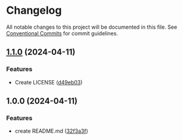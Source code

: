 # Changelog

All notable changes to this project will be documented in this file. See
[Conventional Commits](https://conventionalcommits.org) for commit guidelines.

## [1.1.0](https://github.com/thomasdenecker/quartoDemo/compare/v1.0.0...v1.1.0) (2024-04-11)


### Features

* Create LICENSE ([d49eb03](https://github.com/thomasdenecker/quartoDemo/commit/d49eb03ab7f07327df5f7456d3c4c70a782bcf7b))

## 1.0.0 (2024-04-11)


### Features

* create README.md ([32f3a3f](https://github.com/thomasdenecker/quartoDemo/commit/32f3a3f6176c0c7f9c21b82679f5ce51fbc9da24))
